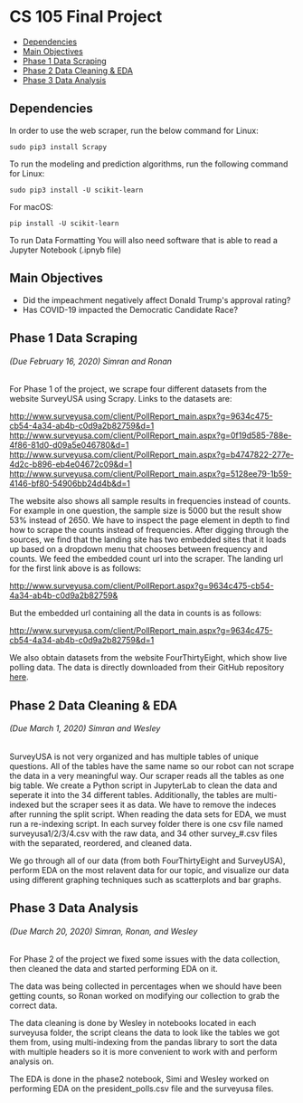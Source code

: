 # CS 105 Final Project

- [Dependencies](#dependencies)
- [Main Objectives](#main-objectives)
- [Phase 1 Data Scraping](#phase-1-data-scraping)
- [Phase 2 Data Cleaning & EDA](#phase-2-data-cleaning--and-eda)
- [Phase 3 Data Analysis](#phase-3-data-analysis)

## Dependencies 
In order to use the web scraper, run the below command for Linux:
```
sudo pip3 install Scrapy
```
To run the modeling and prediction algorithms, run the following command for Linux:
```
sudo pip3 install -U scikit-learn
```
For macOS:
```
pip install -U scikit-learn
```
To run Data Formatting 
You will also need software that is able to read a Jupyter Notebook (.ipnyb file)


## Main Objectives
- Did the impeachment negatively affect Donald Trump's approval rating?
- Has COVID-19 impacted the Democratic Candidate Race?

## Phase 1 Data Scraping
###### (Due February 16, 2020) Simran and Ronan

For Phase 1 of the project, we scrape four different datasets from the website SurveyUSA using Scrapy. Links to the datasets are:

http://www.surveyusa.com/client/PollReport_main.aspx?g=9634c475-cb54-4a34-ab4b-c0d9a2b82759&d=1
http://www.surveyusa.com/client/PollReport_main.aspx?g=0f19d585-788e-4f86-81d0-d09a5e046780&d=1
http://www.surveyusa.com/client/PollReport_main.aspx?g=b4747822-277e-4d2c-b896-eb4e04672c09&d=1
http://www.surveyusa.com/client/PollReport_main.aspx?g=5128ee79-1b59-4146-bf80-54906bb24d4b&d=1

The website also shows all sample results in frequencies instead of counts. For example in one question, the sample size is 5000 but the result show 53% instead of 2650. We have to inspect the page element in depth to find how to scrape the counts instead of frequencies. After digging through the sources, we find that the landing site has two embedded sites that it loads up based on a dropdown menu that chooses between frequency and counts. We feed the embedded count url into the scraper.
The landing url for the first link above is as follows:

http://www.surveyusa.com/client/PollReport.aspx?g=9634c475-cb54-4a34-ab4b-c0d9a2b82759&

But the embedded url containing all the data in counts is as follows:

http://www.surveyusa.com/client/PollReport_main.aspx?g=9634c475-cb54-4a34-ab4b-c0d9a2b82759&d=1

We also obtain datasets from the website FourThirtyEight, which show live polling data. The data is directly downloaded from their GitHub repository [here](https://github.com/fivethirtyeight/data/tree/master/polls).

## Phase 2 Data Cleaning & EDA
###### (Due March 1, 2020) Simran and Wesley

SurveyUSA is not very organized and has multiple tables of unique questions. All of the tables have the same name so our robot can not scrape the data in a very meaningful way. Our scraper reads all the tables as one big table. We create a Python script in JupyterLab to clean the data and seperate it into the 34 different tables. Additionally, the tables are multi-indexed but the scraper sees it as data. We have to remove the indeces after running the split script. When reading the data sets for EDA, we must run a re-indexing script. In each survey folder there is one csv file named surveyusa1/2/3/4.csv with the raw data, and 34 other survey_#.csv files with the separated, reordered, and cleaned data.

We go through all of our data (from both FourThirtyEight and SurveyUSA), perform EDA on the most relavent data for our topic, and visualize our data using different graphing techniques such as scatterplots and bar graphs.

## Phase 3 Data Analysis
###### (Due March 20, 2020) Simran, Ronan, and Wesley

For Phase 2 of the project we fixed some issues with the data collection, then cleaned the data and started performing EDA on it.

The data was being collected in percentages when we should have been getting counts, so Ronan worked on modifying our collection to grab the correct data.

The data cleaning is done by Wesley in notebooks located in each surveyusa folder, the script cleans the data to look like the tables we got them from, using multi-indexing from the pandas library to sort the data with multiple headers so it is more convenient to work with and perform analysis on.

The EDA is done in the phase2 notebook, Simi and Wesley worked on performing EDA on the president_polls.csv file and the surveyusa files.
